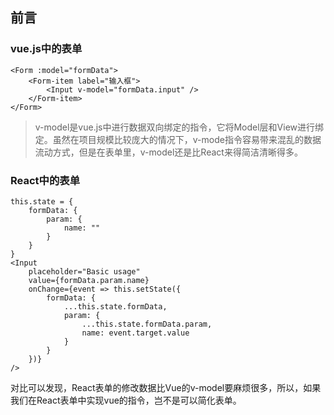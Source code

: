 ## 前言
### vue.js中的表单
```
<Form :model="formData">
    <Form-item label="输入框">
        <Input v-model="formData.input" />
    </Form-item>
</Form>
```
> v-model是vue.js中进行数据双向绑定的指令，它将Model层和View进行绑定。虽然在项目规模比较庞大的情况下，v-mode指令容易带来混乱的数据流动方式，但是在表单里，v-model还是比React来得简洁清晰得多。
### React中的表单

```
this.state = {
    formData: {
        param: {
            name: ""
        }
    }
}
<Input 
    placeholder="Basic usage" 
    value={formData.param.name}
    onChange={event => this.setState({
        formData: {
            ...this.state.formData,
            param: {
                ...this.state.formData.param,
                name: event.target.value
            }
        }
    })}
/>
```
对比可以发现，React表单的修改数据比Vue的v-model要麻烦很多，所以，如果我们在React表单中实现vue的指令，岂不是可以简化表单。
